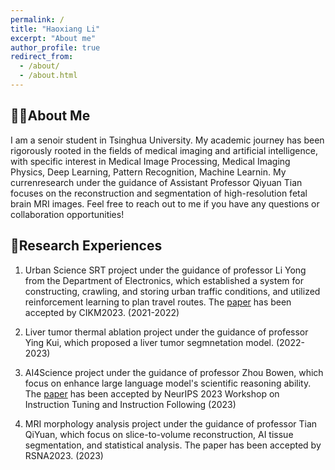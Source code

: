```yaml
---
permalink: /
title: "Haoxiang Li"
excerpt: "About me"
author_profile: true
redirect_from: 
  - /about/
  - /about.html
---
```

## 👨‍🎓About Me
I am a senoir student in Tsinghua University. My academic journey has been rigorously rooted in the fields of medical imaging and artificial intelligence, with specific interest in Medical Image Processing, Medical Imaging Physics, Deep Learning, Pattern Recognition, Machine Learnin. My currenresearch under the guidance of Assistant Professor Qiyuan Tian focuses on the reconstruction and segmentation of high-resolution fetal brain MRI images.
Feel free to reach out to me if you have any questions or collaboration opportunities! 

## 🔬Research Experiences

1. Urban Science SRT project under the guidance of professor Li Yong from the Department of Electronics, which established a system for constructing, crawling, and storing urban traffic conditions, and utilized reinforcement learning to plan travel routes. The [paper](https://dl.acm.org/doi/10.1145/3583780.3614732) has been accepted by CIKM2023. (2021-2022)

2. Liver tumor thermal ablation project under the guidance of professor Ying Kui, which proposed a liver tumor segmnetation model. (2022-2023)

3. AI4Science project under the guidance of professor Zhou Bowen, which focus on enhance large language model's scientific reasoning ability. The [paper](https://openreview.net/group?id=NeurIPS.cc/2023/Workshop/Instruction) has been accepted by NeurIPS 2023 Workshop on Instruction Tuning and Instruction Following (2023)

4. MRI morphology analysis project under the guidance of professor Tian QiYuan, which focus on slice-to-volume reconstruction, AI tissue segmentation, and statistical analysis. The paper has been accepted by RSNA2023. (2023)


